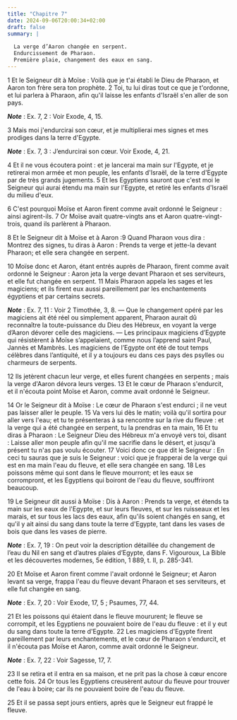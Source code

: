 ```yaml
---
title: "Chapitre 7"
date: 2024-09-06T20:00:34+02:00
draft: false
summary: |
  
  La verge d’Aaron changée en serpent.
  Endurcissement de Pharaon.
  Première plaie, changement des eaux en sang.
---
```



1 Et le Seigneur dit à Moïse : Voilà que je t'ai établi le Dieu de Pharaon, et Aaron ton frère sera ton prophète. 2 Toi, tu lui diras tout ce que je t'ordonne, et lui parlera à Pharaon, afin qu'il laisse les enfants d'Israël s'en aller de son pays.

***Note*** :  Ex. 7, 2 : Voir Exode, 4, 15.

3 Mais moi j'endurcirai son cœur, et je multiplierai mes signes et mes prodiges dans la terre d'Egypte.

***Note*** :  Ex. 7, 3 : J’endurcirai son cœur. Voir Exode, 4, 21.

4 Et il ne vous écoutera point : et je lancerai ma main sur l'Egypte, et je retirerai mon armée et mon peuple, les enfants d'Israël, de la terre d'Egypte par de très grands jugements. 5 Et les Egyptiens sauront que c'est moi le Seigneur qui aurai étendu ma main sur l'Egypte, et retiré les enfants d'Israël du milieu d'eux.


6 C'est pourquoi Moïse et Aaron firent comme avait ordonné le Seigneur : ainsi agirent-ils. 7 Or Moïse avait quatre-vingts ans et Aaron quatre-vingt-trois, quand ils parlèrent à Pharaon.


8 Et le Seigneur dit à Moïse et à Aaron :9 Quand Pharaon vous dira : Montrez des signes, tu diras à Aaron : Prends ta verge et jette-la devant Pharaon; et elle sera changée en serpent.


10 Moïse donc et Aaron, étant entrés auprès de Pharaon, firent comme avait ordonné le Seigneur : Aaron jeta la verge devant Pharaon et ses serviteurs, et elle fut changée en serpent. 11 Mais Pharaon appela les sages et les magiciens; et ils firent eux aussi pareillement par les enchantements égyptiens et par certains secrets.

***Note*** :  Ex. 7, 11 : Voir 2 Timothée, 3, 8. ― Que le changement opéré par les magiciens ait été réel ou simplement apparent, Pharaon aurait dû reconnaître la toute-puissance du Dieu des Hébreux, en voyant la verge d’Aaron dévorer celle des magiciens. ― Les principaux magiciens d’Egypte qui résistèrent à Moïse s’appelaient, comme nous l’apprend saint Paul, Jannès et Mambrès. Les magiciens de l’Egypte ont été de tout temps célèbres dans l’antiquité, et il y a toujours eu dans ces pays des psylles ou charmeurs de serpents.

12 Ils jetèrent chacun leur verge, et elles furent changées en serpents ; mais la verge d'Aaron dévora leurs verges. 13 Et le cœur de Pharaon s'endurcit, et il n'écouta point Moïse et Aaron, comme avait ordonné le Seigneur.


14 Or le Seigneur dit à Moïse : Le cœur de Pharaon s'est endurci ; il ne veut pas laisser aller le peuple. 15 Va vers lui dès le matin; voilà qu'il sortira pour aller vers l'eau; et tu te présenteras à sa rencontre sur la rive du fleuve : et la verge qui a été changée en serpent, tu la prendras en ta main, 16 Et tu diras à Pharaon : Le Seigneur Dieu des Hébreux m'a envoyé vers toi, disant : Laisse aller mon peuple afin qu'il me sacrifie dans le désert, et jusqu'à présent tu n'as pas voulu écouter. 17 Voici donc ce que dit le Seigneur : En ceci tu sauras que je suis le Seigneur : voici que je frapperai de la verge qui est en ma main l'eau du fleuve, et elle sera changée en sang. 18 Les poissons même qui sont dans le fleuve mourront; et les eaux se corrompront, et les Egyptiens qui boiront de l'eau du fleuve, souffriront beaucoup.


19 Le Seigneur dit aussi à Moïse : Dis à Aaron : Prends ta verge, et étends ta main sur les eaux de l'Egypte, et sur leurs fleuves, et sur les ruisseaux et les marais, et sur tous les lacs des eaux, afin qu'ils soient changés en sang, et qu'il y ait ainsi du sang dans toute la terre d'Egypte, tant dans les vases de bois que dans les vases de pierre.

***Note*** :  Ex. 7, 19 : On peut voir la description détaillée du changement de l’eau du Nil en sang et d’autres plaies d’Egypte, dans F. Vigouroux, La Bible et les découvertes modernes, 5e édition, 1 889, t. II, p. 285-341.


20 Et Moïse et Aaron firent comme l'avait ordonné le Seigneur; et Aaron levant sa verge, frappa l'eau du fleuve devant Pharaon et ses serviteurs, et elle fut changée en sang.

***Note*** :  Ex. 7, 20 : Voir Exode, 17, 5 ; Psaumes, 77, 44.

21 Et les poissons qui étaient dans le fleuve moururent; le fleuve se corrompit, et les Egyptiens ne pouvaient boire de l'eau du fleuve : et il y eut du sang dans toute la terre d'Egypte. 22 Les magiciens d'Egypte firent pareillement par leurs enchantements, et le cœur de Pharaon s'endurcit, et il n'écouta pas Moïse et Aaron, comme avait ordonné le Seigneur.

***Note*** :  Ex. 7, 22 : Voir Sagesse, 17, 7.

23 Il se retira et il entra en sa maison, et ne prit pas la chose à cœur encore cette fois. 24 Or tous les Egyptiens creusèrent autour du fleuve pour trouver de l'eau à boire; car ils ne pouvaient boire de l'eau du fleuve.


25 Et il se passa sept jours entiers, après que le Seigneur eut frappé le fleuve.


